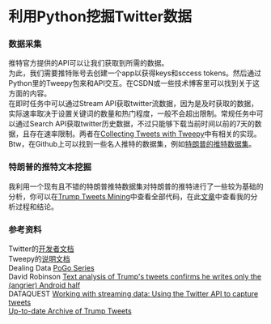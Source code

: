# 利用Python挖掘Twitter数据

### 数据采集
推特官方提供的API可以让我们获取到所需的数据。  
为此，我们需要推特账号去创建一个app以获得keys和sccess tokens。然后通过Python里的Tweepy包来和API交互。在CSDN或一些技术博客里可以找到关于这方面的内容。  
在即时任务中可以通过Stream API获取twitter流数据，因为是及时获取的数据，实际速率取决于设置关键词的数量和热门程度，一般不会超出限制。常规任务中可以通过Search API获取twitter历史数据，不过只能够下载当前时间以前的7天的数据，且存在速率限制。两者在[Collecting Tweets with Tweepy](https://github.com/Observer-L/Mining-Twitter-Data-with-Python/tree/master/Collecting%20Tweets%20with%20Tweepy)中有相关的实现。  
Btw，在Github上可以找到一些名人推特的数据集，例如[特朗普的推特数据集](https://github.com/bpb27/trump_tweet_data_archive)。

### 特朗普的推特文本挖掘
我利用一个现有且不错的特朗普推特数据集对特朗普的推特进行了一些较为基础的分析，你可以在[Trump Tweets Mining](https://github.com/Observer-L/Mining-Twitter-Data-with-Python/blob/master/Trump%20Tweets%20Mining/Text%20analysis%20of%20Trump's%20tweets.ipynb)中查看全部代码，在此[文章](http://linliphotography.com/mining-twitter-data-with-python/)中查看我的分析过程和结论。  


### 参考资料
Twitter的[开发者文档](https://dev.twitter.com/rest/public/rate-limiting)  
Tweepy的[说明文档](http://docs.tweepy.org/en/v3.5.0/)   
Dealing Data [PoGo Series](http://www.dealingdata.net/2016/07/20/PoGo-Series-Intro/)    
David Robinson [Text analysis of Trump's tweets confirms he writes only the (angrier) Android half](http://varianceexplained.org/r/trump-tweets/)  
DATAQUEST [Working with streaming data: Using the Twitter API to capture tweets](https://www.dataquest.io/blog/streaming-data-python/)  
[Up-to-date Archive of Trump Tweets](http://www.trumptwitterarchive.com/)
